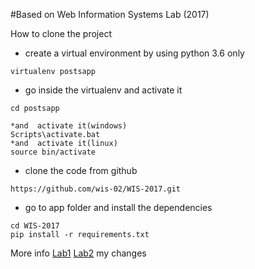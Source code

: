 #Based on Web Information Systems Lab (2017)

How to clone the project

* create a virtual environment by using python 3.6 only
```shell
virtualenv postsapp
```
* go inside the virtualenv and activate it
```shell
cd postsapp

*and  activate it(windows)
Scripts\activate.bat
*and  activate it(linux)
source bin/activate
```
* clone the code from github
```shell
https://github.com/wis-02/WIS-2017.git
```
* go to app folder and install the dependencies
```shell
cd WIS-2017
pip install -r requirements.txt
```


More info [Lab1](https://docs.google.com/document/d/1HdpPkUIiysOgwu82ym11vZZfegPlOC6suyPGcO39_tQ/pub) [Lab2](https://docs.google.com/document/d/1PFWqw4v3NjBFtHVV5rTjZ-qPbiSH_cQc25KV3UEP5XA/pub)
my changes
